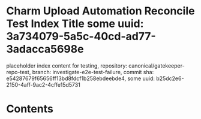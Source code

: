 # Charm Upload Automation Reconcile Test Index Title some uuid: 3a734079-5a5c-40cd-ad77-3adacca5698e
 placeholder index content for testing,  repository: canonical/gatekeeper-repo-test,  branch: investigate-e2e-test-failure,  commit sha: e54287679f65656ff13bd8fdcf1b258ebdeebde4,  some uuid: b25dc2e6-2150-4aff-9ac2-4cffe15d5731

# Contents
